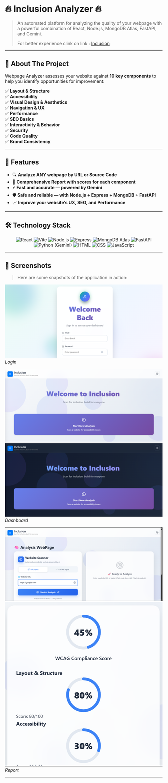 # 🔥 Inclusion Analyzer 🔥

> An automated platform for analyzing the quality of your webpage with a powerful combination of React, Node.js, MongoDB Atlas, FastAPI, and Gemini.
> 
> For better experience clink on link : [Inclusion](https://inclusion-frontend.onrender.com)

---

## 📝 **About The Project**

Webpage Analyzer assesses your website against **10 key components** to help you identify opportunities for improvement:

✅ **Layout & Structure**  
✅ **Accessibility**  
✅ **Visual Design & Aesthetics**  
✅ **Navigation & UX**  
✅ **Performance**  
✅ **SEO Basics**  
✅ **Interactivity & Behavior**  
✅ **Security**  
✅ **Code Quality**  
✅ **Brand Consistency**  

---

## 🚀 **Features**

- 🔍 **Analyze ANY webpage by URL or Source Code**  
- 🌟 **Comprehensive Report with scores for each component**  
- ⚡ **Fast and accurate — powered by Gemini**  
- 🛡 **Safe and reliable — with Node.js + Express + MongoDB + FastAPI**  
- 📈 **Improve your website’s UX, SEO, and Performance**  

---

## 🛠 **Technology Stack**

<p align="center">
  <img src="https://cdn.jsdelivr.net/gh/devicons/devicon@latest/icons/react/react-original.svg" alt="React" width="60" height="60"/>
  <img src="https://cdn.jsdelivr.net/gh/devicons/devicon@latest/icons/vite/vite-original.svg" alt="Vite" width="60" height="60"/>
  <img src="https://cdn.jsdelivr.net/gh/devicons/devicon@latest/icons/nodejs/nodejs-original.svg" alt="Node.js" width="60" height="60"/>
  <img src="https://cdn.jsdelivr.net/gh/devicons/devicon@latest/icons/express/express-original.svg" alt="Express" width="60" height="60"/>
  <img src="https://cdn.jsdelivr.net/gh/devicons/devicon@latest/icons/mongodb/mongodb-original.svg" alt="MongoDB Atlas" width="60" height="60"/>
  <img src="https://cdn.jsdelivr.net/gh/devicons/devicon@latest/icons/fastapi/fastapi-original.svg" alt="FastAPI" width="60" height="60"/>
  <img src="https://cdn.jsdelivr.net/gh/devicons/devicon@latest/icons/python/python-original.svg" alt="Python (Gemini)" width="60" height="60"/>
  <img src="https://cdn.jsdelivr.net/gh/devicons/devicon@latest/icons/html5/html5-original.svg" alt="HTML" width="60" height="60"/>
  <img src="https://cdn.jsdelivr.net/gh/devicons/devicon@latest/icons/css3/css3-original.svg" alt="CSS" width="60" height="60"/>
  <img src="https://cdn.jsdelivr.net/gh/devicons/devicon@latest/icons/javascript/javascript-original.svg" alt="JavaScript" width="60" height="60"/>
  
</p>


---

## 🥇 **Screenshots**

> Here are some snapshots of the application in action:

![Login](login.png)  
*Login*

![Dassboard](dashboard1.png)
![Dassboard](dash2.png) 
*Dashboard*

![Report](analysis.png)
![Report](analysis1.png)
*Report*
 

---


